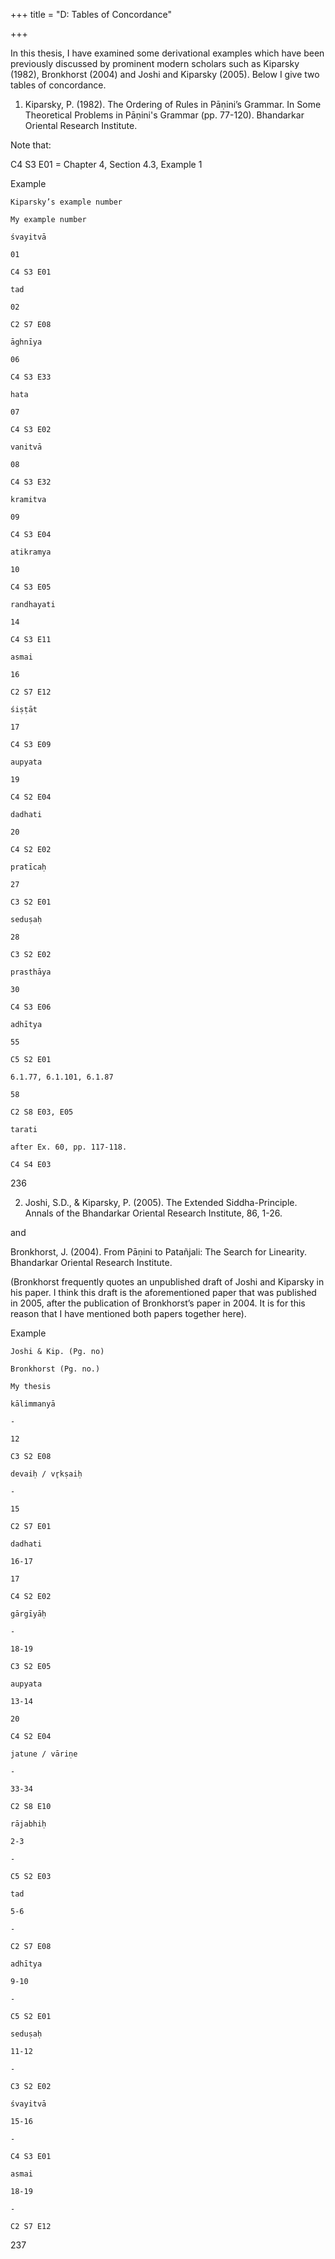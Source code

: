 +++
title = "D: Tables of Concordance"

+++

In this thesis, I have examined some derivational examples which have been previously  discussed by prominent modern scholars such as Kiparsky (1982), Bronkhorst (2004) and Joshi  and Kiparsky (2005). Below I give two tables of concordance. 

1) Kiparsky, P. (1982). The Ordering of Rules in Pāṇini’s Grammar. In Some Theoretical  Problems in Pāṇini's Grammar (pp. 77-120). Bhandarkar Oriental Research Institute. 

Note that: 

C4 S3 E01 = Chapter 4, Section 4.3, Example 1

Example 

	Kiparsky’s example number 

	My example number

	śvayitvā 

	01 

	C4 S3 E01

	tad 

	02 

	C2 S7 E08

	āghnīya 

	06 

	C4 S3 E33

	hata 

	07 

	C4 S3 E02

	vanitvā 

	08 

	C4 S3 E32

	kramitva 

	09 

	C4 S3 E04

	atikramya 

	10 

	C4 S3 E05

	randhayati 

	14 

	C4 S3 E11

	asmai 

	16 

	C2 S7 E12

	śiṣṭāt 

	17 

	C4 S3 E09

	aupyata 

	19 

	C4 S2 E04

	dadhati 

	20 

	C4 S2 E02

	pratīcaḥ 

	27 

	C3 S2 E01

	seduṣaḥ 

	28 

	C3 S2 E02

	prasthāya 

	30 

	C4 S3 E06

	adhītya 

	55 

	C5 S2 E01

	6.1.77, 6.1.101, 6.1.87 

	58 

	C2 S8 E03, E05

	tarati 

	after Ex. 60, pp. 117-118. 

	C4 S4 E03

	







236 

2) Joshi, S.D., & Kiparsky, P. (2005). The Extended Siddha-Principle. Annals of the  Bhandarkar Oriental Research Institute, 86, 1-26. 

and  

Bronkhorst, J. (2004). From Pāṇini to Patañjali: The Search for Linearity. Bhandarkar Oriental  Research Institute. 

(Bronkhorst frequently quotes an unpublished draft of Joshi and Kiparsky in his paper. I think  this draft is the aforementioned paper that was published in 2005, after the publication of  Bronkhorst’s paper in 2004. It is for this reason that I have mentioned both papers together  here).

Example 

	Joshi & Kip. (Pg. no) 

	Bronkhorst (Pg. no.) 

	My thesis

	kālimmanyā 

	- 

	12 

	C3 S2 E08

	devaiḥ / vr̥kṣaiḥ 

	- 

	15 

	C2 S7 E01

	dadhati 

	16-17 

	17 

	C4 S2 E02

	gārgīyāḥ 

	- 

	18-19 

	C3 S2 E05

	aupyata 

	13-14 

	20 

	C4 S2 E04

	jatune / vāriṇe 

	- 

	33-34 

	C2 S8 E10

	rājabhiḥ 

	2-3 

	- 

	C5 S2 E03

	tad 

	5-6 

	- 

	C2 S7 E08

	adhītya 

	9-10 

	- 

	C5 S2 E01

	seduṣaḥ 

	11-12 

	- 

	C3 S2 E02

	śvayitvā 

	15-16 

	- 

	C4 S3 E01

	asmai 

	18-19 

	- 

	C2 S7 E12

	







237 
